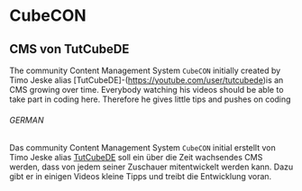 # CubeCON

## CMS von TutCubeDE
The community Content Management System `CubeCON` initially created by Timo Jeske alias [TutCubeDE]-(https://youtube.com/user/tutcubede)is an CMS growing over time. Everybody watching his videos should be able to take part in coding here. Therefore he gives little tips and pushes on coding

###### GERMAN
Das community Content Management System `CubeCON` initial erstellt von Timo Jeske alias [TutCubeDE](https://www.youtube.com/user/tutcubede) soll ein über die Zeit wachsendes CMS werden, dass von jedem seiner Zuschauer mitentwickelt werden kann. Dazu gibt er in einigen Videos kleine Tipps und treibt die Entwicklung voran.
